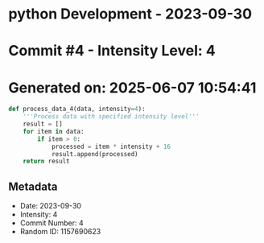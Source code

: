 ﻿# python Development - 2023-09-30
# Commit #4 - Intensity Level: 4
# Generated on: 2025-06-07 10:54:41
```python
def process_data_4(data, intensity=4):
    '''Process data with specified intensity level'''
    result = []
    for item in data:
        if item > 0:
            processed = item * intensity + 16
            result.append(processed)
    return result
```
## Metadata
- Date: 2023-09-30
- Intensity: 4
- Commit Number: 4
- Random ID: 1157690623
